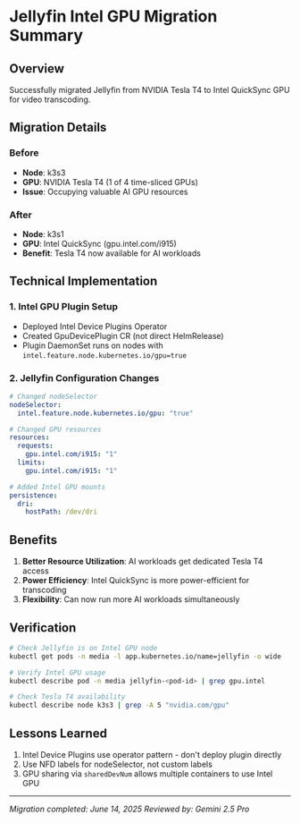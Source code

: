 # Jellyfin Intel GPU Migration Summary

## Overview
Successfully migrated Jellyfin from NVIDIA Tesla T4 to Intel QuickSync GPU for video transcoding.

## Migration Details

### Before
- **Node**: k3s3
- **GPU**: NVIDIA Tesla T4 (1 of 4 time-sliced GPUs)
- **Issue**: Occupying valuable AI GPU resources

### After
- **Node**: k3s1
- **GPU**: Intel QuickSync (gpu.intel.com/i915)
- **Benefit**: Tesla T4 now available for AI workloads

## Technical Implementation

### 1. Intel GPU Plugin Setup
- Deployed Intel Device Plugins Operator
- Created GpuDevicePlugin CR (not direct HelmRelease)
- Plugin DaemonSet runs on nodes with `intel.feature.node.kubernetes.io/gpu=true`

### 2. Jellyfin Configuration Changes
```yaml
# Changed nodeSelector
nodeSelector:
  intel.feature.node.kubernetes.io/gpu: "true"

# Changed GPU resources
resources:
  requests:
    gpu.intel.com/i915: "1"
  limits:
    gpu.intel.com/i915: "1"

# Added Intel GPU mounts
persistence:
  dri:
    hostPath: /dev/dri
```

## Benefits
1. **Better Resource Utilization**: AI workloads get dedicated Tesla T4 access
2. **Power Efficiency**: Intel QuickSync is more power-efficient for transcoding
3. **Flexibility**: Can now run more AI workloads simultaneously

## Verification
```bash
# Check Jellyfin is on Intel GPU node
kubectl get pods -n media -l app.kubernetes.io/name=jellyfin -o wide

# Verify Intel GPU usage
kubectl describe pod -n media jellyfin-<pod-id> | grep gpu.intel

# Check Tesla T4 availability
kubectl describe node k3s3 | grep -A 5 "nvidia.com/gpu"
```

## Lessons Learned
1. Intel Device Plugins use operator pattern - don't deploy plugin directly
2. Use NFD labels for nodeSelector, not custom labels
3. GPU sharing via `sharedDevNum` allows multiple containers to use Intel GPU

---
*Migration completed: June 14, 2025*
*Reviewed by: Gemini 2.5 Pro*